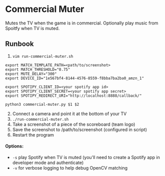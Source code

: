 # Commercial Muter

Mutes the TV when the game is in commercial. Optionally play music from Spoitfy when TV is muted.

## Runbook
1) `vim run-commercial-muter.sh`
```
export MATCH_TEMPLATE_PATH=<path/to/screenshot>
export MATCH_THRESHOLD="0.75"
export MUTE_DELAY="300"
export DEVICE_ID="1e567bf4-8144-4576-8559-f8bba7ba2ba0_amzn_1"

export SPOTIPY_CLIENT_ID=<your spotify app id>
export SPOTIPY_CLIENT_SECRET=<your spotify app secret>
export SPOTIPY_REDIRECT_URI="http://localhost:8888/callback/"

python3 commercial-muter.py $1 $2
```
2) Connect a camera and point it at the bottom of your TV
3) `./run-commercial-muter.sh`
4) Take a screenshot of a piece of the scoreboard (team logo)
5) Save the screenshot to /path/to/screenshot (configured in script)
6) Restart the program

#### Options:  
* `-s` play Spotify when TV is muted (you'll need to create a Spotify app in developer mode and authenticate)
* `-v` for verbose logging to help debug OpenCV matching


